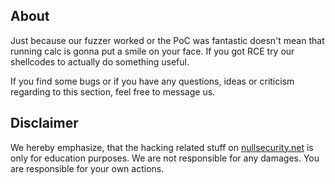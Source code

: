 About
-----
Just because our fuzzer worked or the PoC was fantastic doesn't mean that
running calc is gonna put a smile on your face. If you got RCE try our
shellcodes to actually do something useful.

If you find some bugs or if you have any questions, ideas or criticism regarding
to this section, feel free to message us.

Disclaimer
----------
We hereby emphasize, that the hacking related stuff on
[nullsecurity.net](http://nullsecurity.net) is only for education purposes.
We are not responsible for any damages. You are responsible for your own
actions.
